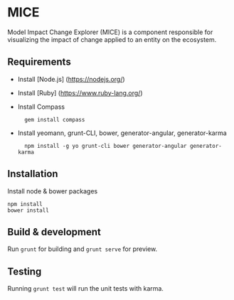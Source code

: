 # MICE

Model Impact Change Explorer (MICE) is a component responsible for visualizing the impact of change applied to an entity on the ecosystem.

## Requirements

* Install [Node.js] (https://nodejs.org/)
* Install [Ruby] (https://www.ruby-lang.org/)
* Install Compass

        gem install compass
* Install yeomann, grunt-CLI, bower, generator-angular, generator-karma

        npm install -g yo grunt-cli bower generator-angular generator-karma

## Installation

Install node & bower packages

    npm install
    bower install

## Build & development

Run `grunt` for building and `grunt serve` for preview.

## Testing

Running `grunt test` will run the unit tests with karma.
